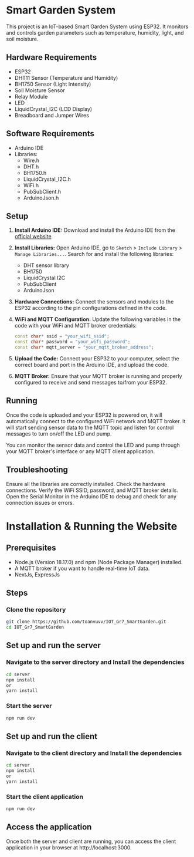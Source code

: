 # Smart Garden System

This project is an IoT-based Smart Garden System using ESP32. It monitors and controls garden parameters such as temperature, humidity, light, and soil moisture.

## Hardware Requirements

- ESP32
- DHT11 Sensor (Temperature and Humidity)
- BH1750 Sensor (Light Intensity)
- Soil Moisture Sensor
- Relay Module
- LED
- LiquidCrystal_I2C (LCD Display)
- Breadboard and Jumper Wires

## Software Requirements

- Arduino IDE
- Libraries:
  - Wire.h
  - DHT.h
  - BH1750.h
  - LiquidCrystal_I2C.h
  - WiFi.h
  - PubSubClient.h
  - ArduinoJson.h

## Setup

1. **Install Arduino IDE:**
   Download and install the Arduino IDE from the [official website](https://www.arduino.cc/en/software).

2. **Install Libraries:**
   Open Arduino IDE, go to `Sketch` > `Include Library` > `Manage Libraries...`. Search for and install the following libraries:
   - DHT sensor library
   - BH1750
   - LiquidCrystal I2C
   - PubSubClient
   - ArduinoJson

3. **Hardware Connections:**
   Connect the sensors and modules to the ESP32 according to the pin configurations defined in the code.

4. **WiFi and MQTT Configuration:**
   Update the following variables in the code with your WiFi and MQTT broker credentials:
   ```cpp
   const char* ssid = "your_wifi_ssid";
   const char* password = "your_wifi_password";
   const char* mqtt_server = "your_mqtt_broker_address";
   ```
5. **Upload the Code:**
Connect your ESP32 to your computer, select the correct board and port in the Arduino IDE, and upload the code.
6. **MQTT Broker:**
Ensure that your MQTT broker is running and properly configured to receive and send messages to/from your ESP32.
## Running
Once the code is uploaded and your ESP32 is powered on, it will automatically connect to the configured WiFi network and MQTT broker. It will start sending sensor data to the MQTT topic and listen for control messages to turn on/off the LED and pump.

You can monitor the sensor data and control the LED and pump through your MQTT broker's interface or any MQTT client application.
## Troubleshooting
Ensure all the libraries are correctly installed.
Check the hardware connections.
Verify the WiFi SSID, password, and MQTT broker details.
Open the Serial Monitor in the Arduino IDE to debug and check for any connection issues or errors.
# Installation & Running the Website

## Prerequisites

- Node.js (Version 18.17.0) and npm (Node Package Manager) installed.
- A MQTT broker if you want to handle real-time IoT data.
- NextJs, ExpressJs

## Steps

### Clone the repository

```sh
git clone https://github.com/toanvuvv/IOT_Gr7_SmartGarden.git
cd IOT_Gr7_SmartGarden
```
## Set up and run the server

### Navigate to the server directory and Install the dependencies
```sh
cd server
npm install
or
yarn install
```
### Start the server 
```sh
npm run dev 
```
## Set up and run the client

### Navigate to the client directory and Install the dependencies
```sh
cd server
npm install
or
yarn install
```
### Start the client application
```sh
npm run dev 
```
## Access the application
Once both the server and client are running, you can access the client application in your browser at http://localhost:3000.

